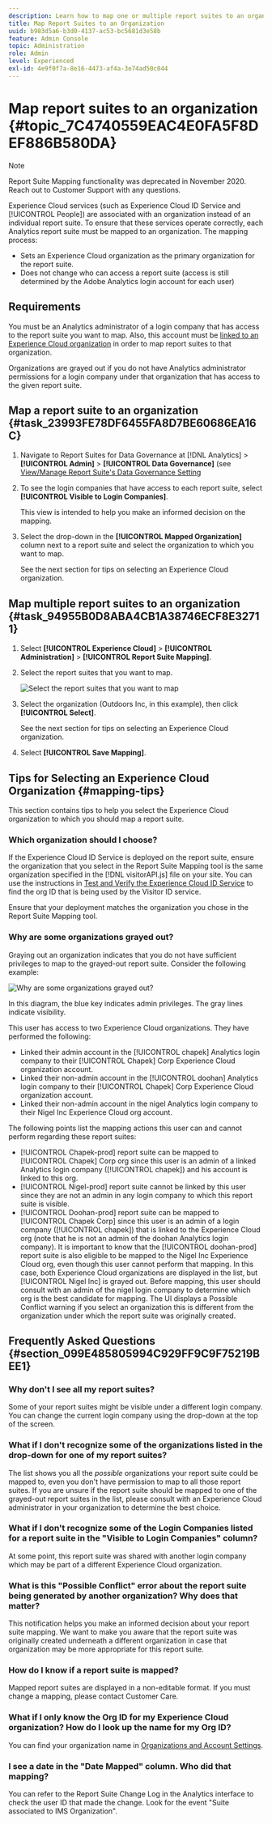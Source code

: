 ```yaml
---
description: Learn how to map one or multiple report suites to an organization in Experience Cloud.
title: Map Report Suites to an Organization 
uuid: b983d5a6-b3d0-4137-ac53-bc5681d3e58b
feature: Admin Console
topic: Administration
role: Admin
level: Experienced
exl-id: 4e9f0f7a-8e16-4473-af4a-3e74ad50c044
---
```

# Map report suites to an organization {#topic_7C4740559EAC4E0FA5F8DEF886B580DA}

>[!NOTE]
>
>Report Suite Mapping functionality was deprecated in November 2020. Reach out to Customer Support with any questions.

Experience Cloud services (such as Experience Cloud ID Service and [!UICONTROL People]) are associated with an organization instead of an individual report suite. To ensure that these services operate correctly, each Analytics report suite must be mapped to an organization. The mapping process: 

* Sets an Experience Cloud organization as the primary organization for the report suite.
* Does not change who can access a report suite (access is still determined by the Adobe Analytics login account for each user)

## Requirements 

You must be an Analytics administrator of a login company that has access to the report suite you want to map. Also, this account must be [linked to an Experience Cloud organization](organizations.md#topic_C31CB834F109465A82ED57FF0563B3F1) in order to map report suites to that organization. 

Organizations are grayed out if you do not have Analytics administrator permissions for a login company under that organization that has access to the given report suite. 

## Map a report suite to an organization {#task_23993FE78DF6455FA8D7BE60686EA16C}

1. Navigate to Report Suites for Data Governance at [!DNL Analytics] > **[!UICONTROL Admin]** > **[!UICONTROL Data Governance]** (see [View/Manage Report Suite's Data Governance Setting](https://experienceleague.adobe.com/docs/analytics/admin/data-governance/gdpr-view-settings.html?lang=en)

1. To see the login companies that have access to each report suite, select **[!UICONTROL Visible to Login Companies]**.

   This view is intended to help you make an informed decision on the mapping. 

1. Select the drop-down in the **[!UICONTROL Mapped Organization]** column next to a report suite and select the organization to which you want to map.

   See the next section for tips on selecting an Experience Cloud organization.

## Map multiple report suites to an organization {#task_94955B0D8ABA4CB1A38746ECF8E32711}

1. Select **[!UICONTROL Experience Cloud]** > **[!UICONTROL Administration]** > **[!UICONTROL Report Suite Mapping]**.

1. Select the report suites that you want to map.

   ![Select the report suites that you want to map](assets/rs-mapping-multiple.png) 

1. Select the organization (Outdoors Inc, in this example), then click **[!UICONTROL Select]**.

   See the next section for tips on selecting an Experience Cloud organization. 

1. Select **[!UICONTROL Save Mapping]**.

## Tips for Selecting an Experience Cloud Organization {#mapping-tips}

This section contains tips to help you select the Experience Cloud organization to which you should map a report suite. 

### Which organization should I choose?

If the Experience Cloud ID Service is deployed on the report suite, ensure the organization that you select in the Report Suite Mapping tool is the same organization specified in the [!DNL visitorAPI.js] file on your site. You can use the instructions in [Test and Verify the Experience Cloud ID Service](https://experienceleague.corp.adobe.com/docs/id-service/using/implementation/test-verify.html) to find the org ID that is being used by the Visitor ID service. 

Ensure that your deployment matches the organization you chose in the Report Suite Mapping tool.  

### Why are some organizations grayed out?

Graying out an organization indicates that you do not have sufficient privileges to map to the grayed-out report suite. Consider the following example:

![Why are some organizations grayed out?](assets/rs-mapping.png)

In this diagram, the blue key indicates admin privileges. The gray lines indicate visibility.

This user has access to two Experience Cloud organizations. They have performed the following:

* Linked their admin account in the [!UICONTROL chapek] Analytics login company to their [!UICONTROL Chapek] Corp Experience Cloud organization account.
* Linked their non-admin account in the [!UICONTROL doohan] Analytics login company to their [!UICONTROL Chapek] Corp Experience Cloud organization account.
* Linked their non-admin account in the nigel Analytics login company to their Nigel Inc Experience Cloud org account.

The following points list the mapping actions this user can and cannot perform regarding these report suites:

* [!UICONTROL Chapek-prod] report suite can be mapped to [!UICONTROL Chapek] Corp org since this user is an admin of a linked Analytics login company ([!UICONTROL chapek]) and his account is linked to this org.
* [!UICONTROL Nigel-prod] report suite cannot be linked by this user since they are not an admin in any login company to which this report suite is visible.
* [!UICONTROL Doohan-prod] report suite can be mapped to [!UICONTROL Chapek Corp] since this user is an admin of a login company ([!UICONTROL chapek]) that is linked to the Experience Cloud org (note that he is not an admin of the doohan Analytics login company). It is important to know that the [!UICONTROL doohan-prod] report suite is also eligible to be mapped to the Nigel Inc Experience Cloud org, even though this user cannot perform that mapping. In this case, both Experience Cloud organizations are displayed in the list, but [!UICONTROL Nigel Inc] is grayed out. Before mapping, this user should consult with an admin of the nigel login company to determine which org is the best candidate for mapping. The UI displays a Possible Conflict warning if you select an organization this is different from the organization under which the report suite was originally created.

## Frequently Asked Questions {#section_099E485805994C929FF9C9F75219BEE1}

### Why don't I see all my report suites?

Some of your report suites might be visible under a different login company. You can change the current login company using the drop-down at the top of the screen.

### What if I don't recognize some of the organizations listed in the drop-down for one of my report suites?

The list shows you all the *possible* organizations your report suite could be mapped to, even you don't have permission to map to all those report suites. If you are unsure if the report suite should be mapped to one of the grayed-out report suites in the list, please consult with an Experience Cloud administrator in your organization to determine the best choice.

### What if I don't recognize some of the Login Companies listed for a report suite in the "Visible to Login Companies" column?

At some point, this report suite was shared with another login company which may be part of a different Experience Cloud organization.

### What is this "Possible Conflict" error about the report suite being generated by another organization? Why does that matter?

This notification helps you make an informed decision about your report suite mapping. We want to make you aware that the report suite was originally created underneath a different organization in case that organization may be more appropriate for this report suite.

### How do I know if a report suite is mapped?

Mapped report suites are displayed in a non-editable format. If you must change a mapping, please contact Customer Care.

### What if I only know the Org ID for my Experience Cloud organization? How do I look up the name for my Org ID?

You can find your organization name in [Organizations and Account Settings](organizations.md).

### I see a date in the "Date Mapped" column. Who did that mapping?

You can refer to the Report Suite Change Log in the Analytics interface to check the user ID that made the change. Look for the event "Suite associated to IMS Organization".
